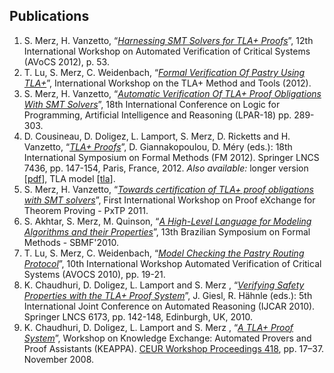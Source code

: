 ## Publications
<div class="hr"></div>

1.  <span clas="authors">S. Merz, H. Vanzetto</span>,
    “[*Harnessing SMT Solvers for TLA+ Proofs*](
        http://hal.inria.fr/docs/00/76/05/79/PDF/avocs2012.pdf)”,
    12th International Workshop on Automated Verification of Critical
    Systems (AVoCS 2012), p. 53.
2.  <span clas="authors">T. Lu, S. Merz, C. Weidenbach</span>,
    “[*Formal Verification Of Pastry Using TLA+*](
        http://hal.inria.fr/docs/00/76/88/12/PDF/paper.pdf)”,
    International Workshop on the TLA+ Method and Tools (2012).
3.  <span clas="authors">S. Merz, H. Vanzetto</span>,
    “[*Automatic Verification Of TLA+ Proof Obligations With SMT Solvers*](
        http://hal.inria.fr/docs/00/76/05/70/PDF/tla2smt.pdf)”,
    18th International Conference on Logic for Programming, Artificial
    Intelligence and Reasoning (LPAR-18) pp. 289-303.
4.  <span class="authors">D. Cousineau, D. Doligez, L. Lamport, S.
    Merz, D. Ricketts and H. Vanzetto</span>, “[*TLA+
    Proofs*](http://hal.inria.fr/docs/00/72/66/31/PDF/final.pdf)”, D.
    Giannakopoulou, D. Méry (eds.): 18th International Symposium on
    Formal Methods (FM 2012). Springer LNCS 7436, pp. 147-154, Paris,
    France, 2012. *Also available:* longer version
    \[[pdf](Publications/fm-long.pdf)\], TLA model
    \[[tla](Publications/Peterson.tla)\].
5.  <span clas="authors">S. Merz, H. Vanzetto</span>,
    “[*Towards certification of TLA+ proof obligations with SMT solvers*](
        http://hal.inria.fr/docs/00/64/54/58/PDF/tla2smt.pdf)”,
    First International Workshop on Proof eXchange for Theorem Proving -
    PxTP 2011.
6.  <span clas="authors">S. Akhtar, S. Merz, M. Quinson</span>,
    “[*A High-Level Language for Modeling Algorithms and their Properties*](
        http://hal.inria.fr/docs/00/53/77/79/PDF/final.pdf)”,
    13th Brazilian Symposium on Formal Methods - SBMF'2010.
7.  <span class="authors">T. Lu, S. Merz, C. Weidenbach</span>,
    “[*Model Checking the Pastry Routing Protocol*](
        http://hal.inria.fr/docs/00/54/08/11/PDF/article-new.pdf)”,
    10th International Workshop Automated Verification of Critical
    Systems (AVOCS 2010), pp. 19-21.
8.  <span class="authors">K. Chaudhuri, D. Doligez, L. Lamport and S. Merz
    </span>,
    “[*Verifying Safety Properties with the TLA+ Proof System*](
        http://hal.inria.fr/docs/00/53/48/21/PDF/tlaps.pdf)”, J.
    Giesl, R. Hähnle (eds.): 5th International Joint Conference on
    Automated Reasoning (IJCAR 2010). Springer LNCS 6173, pp. 142-148,
    Edinburgh, UK, 2010.
9.  <span class="authors">K. Chaudhuri, D. Doligez, L. Lamport and S. Merz
    </span>,
    “[*A TLA+ Proof System*](
        http://hal.inria.fr/docs/00/53/48/21/PDF/tlaps.pdf)”,
    Workshop on Knowledge Exchange: Automated Provers and Proof
    Assistants (KEAPPA). [CEUR Workshop Proceedings 418](
      http://SunSITE.Informatik.RWTH-Aachen.de/Publications/CEUR-WS/Vol-418/),
    pp. 17–37. November 2008.
